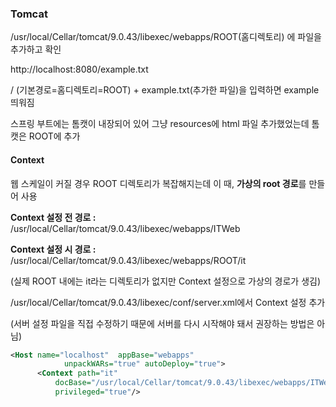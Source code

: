 ### Tomcat



/usr/local/Cellar/tomcat/9.0.43/libexec/webapps/ROOT(홈디렉토리) 에 파일을 추가하고 확인

http://localhost:8080/example.txt

/ (기본경로=홈디렉토리=ROOT) + example.txt(추가한 파일)을 입력하면 example 띄워짐



스프링 부트에는 톰캣이 내장되어 있어 그냥 resources에 html 파일 추가했었는데 톰캣은 ROOT에 추가 



#### Context

웹 스케일이 커질 경우 ROOT 디렉토리가 복잡해지는데 이 때, **가상의 root 경로**를 만들어 사용

**Context 설정 전 경로 :** /usr/local/Cellar/tomcat/9.0.43/libexec/webapps/ITWeb

**Context 설정 시 경로 :** /usr/local/Cellar/tomcat/9.0.43/libexec/webapps/ROOT/it

(실제 ROOT 내에는 it라는 디렉토리가 없지만 Context 설정으로 가상의 경로가 생김)

/usr/local/Cellar/tomcat/9.0.43/libexec/conf/server.xml에서 Context 설정 추가

(서버 설정 파일을 직접 수정하기 때문에 서버를 다시 시작해야 돼서 권장하는 방법은 아님)

```xml
<Host name="localhost"  appBase="webapps"
            unpackWARs="true" autoDeploy="true">
      <Context path="it"
          docBase="/usr/local/Cellar/tomcat/9.0.43/libexec/webapps/ITWeb"
          privileged="true"/>
```


